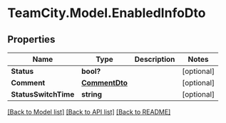 # TeamCity.Model.EnabledInfoDto
## Properties

Name | Type | Description | Notes
------------ | ------------- | ------------- | -------------
**Status** | **bool?** |  | [optional] 
**Comment** | [**CommentDto**](CommentDto.md) |  | [optional] 
**StatusSwitchTime** | **string** |  | [optional] 

[[Back to Model list]](../README.md#documentation-for-models) [[Back to API list]](../README.md#documentation-for-api-endpoints) [[Back to README]](../README.md)

